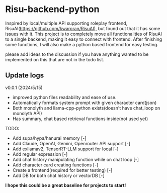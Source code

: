 # Risu-backend-python
Inspired by local/multiple API supporting roleplay frontend, RisuAI(https://github.com/kwaroran/RisuAI), but found out that it has some issues with it.
This project is to completely move all functionalities of RisuAI to a single backend, making it easy to connect with frontend. 
After finishing some functions, I will also make a python based frontend for easy testing.

please add ideas to the discussion if you have anything wanted to be implemented on this that are not in the todo list.


## Update logs
v0.0.1 (2024/5/15)
 - improved python files readability and ease of use.
 - Automatically formats system prompt with given character card(json)
 - Both monolyth and llama-cpp-python exists(doesn't have chat_loop on monolyth API)
 - Has summary, chat based retrieval functions inside(not used yet)

TODO:
- Add supa/hypa/hanurai memory [-]
- Add Claude, OpenAI, Gemini, Openrouter API support [-]
- Add exllamav2, TensorRT-LLM support for local [-]
- Add regular expression [-]
- Add chat history manipulating function while on chat loop [-]
- Add character card creating functions [-]
- Create a frontend(required for better testing) [-] 
- Add DB for both chat history or vectorDB [-]


**I hope this could be a great baseline for projects to start!**

